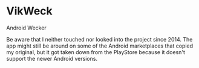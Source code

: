 # VikWeck
Android Wecker

Be aware that I neither touched nor looked into the project since 2014.
The app might still be around on some of the Android marketplaces that copied my original, but it got taken down from the PlayStore because it doesn't support the newer Android versions.

